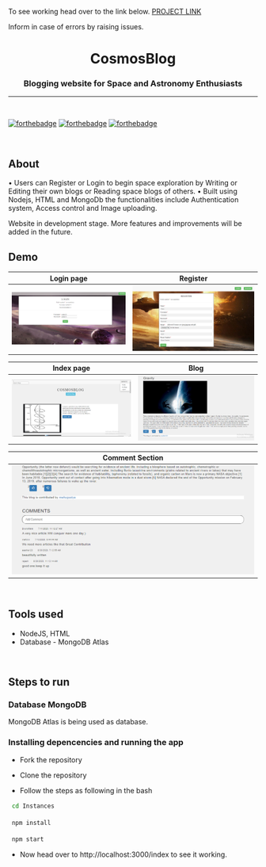 To see working head over to the link below.
[PROJECT LINK](https://powerful-bastion-56431.herokuapp.com/index)

Inform in case of errors by raising issues.

<h1 align="center" >CosmosBlog</h1>
<h3 align="center"> Blogging website for Space and Astronomy Enthusiasts</h3>

<hr>

<br>

[![forthebadge](http://forthebadge.com/images/badges/built-with-love.svg)](http://forthebadge.com)
[![forthebadge](https://forthebadge.com/images/badges/uses-js.svg)](http://forthebadge.com)
[![forthebadge](https://forthebadge.com/images/badges/check-it-out.svg)](https://forthebadge.com)

<br>

## About
• Users can Register or Login to begin space exploration by Writing or Editing their own blogs or Reading space blogs of others.
• Built using Nodejs, HTML and MongoDb the functionalities include Authentication system, Access control and Image uploading.

Website in development stage. More features and improvements will be added in the future.

## Demo
|           Login page                           |              Register                     |
| -----------------------------------------------| ------------------------------------------|
| ![alt-text-1](./demo_images/login_page.PNG)    | ![alt-text-2](./demo_images/register.PNG) |


|           Index page                      |                Blog                       |
| ------------------------------------------|-------------------------------------------|
| ![alt-text-1](./demo_images/index.PNG)    | ![alt-text-2](./demo_images/blog_page.PNG)|


|           Comment Section                        | 
| -------------------------------------------------| 
| ![alt-text-1](./demo_images/comment_section.PNG) |

<br>

## Tools used
* NodeJS, HTML
* Database - MongoDB Atlas

<br>

## Steps to run

### Database MongoDB
MongoDB Atlas is being used as database.

### Installing depencencies and running the app

* Fork the repository

* Clone the repository  
* Follow the steps as following in the bash

```sh
 cd Instances

 npm install

 npm start
```
* Now head over to http://localhost:3000/index to see it working.

<br>
